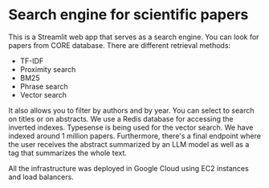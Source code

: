 # Search engine for scientific papers

This is a Streamlit web app that serves as a search engine. You can look for papers from CORE database. There are different retrieval methods:
- TF-IDF
- Proximity search
- BM25
- Phrase search
- Vector search

It also allows you to filter by authors and by year. You can select to search on titles or on abstracts. We use a Redis database for accessing the inverted indexes. Typesense is being used for the vector search. We have indexed around 1 million papers. Furthermore, there's a final endpoint where the user receives the abstract summarized by an LLM model as well as a tag that summarizes the whole text.

All the infrastructure was deployed in Google Cloud using EC2 instances and load balancers.